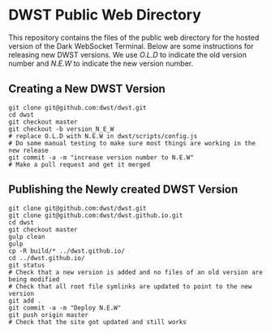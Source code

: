 
# DWST Public Web Directory

This repository contains the files of the public web directory for the hosted version of the Dark WebSocket Terminal. Below are some instructions for releasing new DWST versions. We use *O.L.D* to indicate the old version number and *N.E.W* to indicate the new version number.


## Creating a New DWST Version

```
git clone git@github.com:dwst/dwst.git
cd dwst
git checkout master
git checkout -b version_N_E_W
# replace O.L.D with N.E.W in dwst/scripts/config.js
# Do some manual testing to make sure most things are working in the new release
git commit -a -m "increase version number to N.E.W"
# Make a pull request and get it merged
```


## Publishing the Newly created DWST Version

```
git clone git@github.com:dwst/dwst.git
git clone git@github.com:dwst/dwst.github.io.git
cd dwst
git checkout master
gulp clean
gulp
cp -R build/* ../dwst.github.io/
cd ../dwst.github.io/
git status
# Check that a new version is added and no files of an old version are being modified
# Check that all root file symlinks are updated to point to the new version
git add .
git commit -a -m "Deploy N.E.W"
git push origin master
# Check that the site got updated and still works
```
